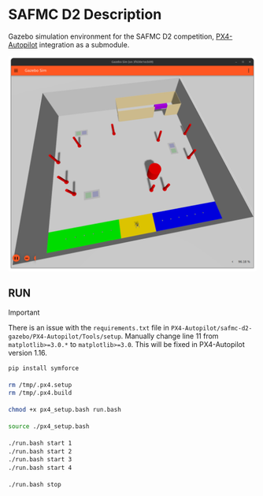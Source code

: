 # SAFMC D2 Description

Gazebo simulation environment for the SAFMC D2 competition, [PX4-Autopilot](https://github.com/PX4/PX4-Autopilot/tree/release/1.15) integration as a submodule.

![Screenshot](docs/Screenshot%20from%202025-01-28%2014-22-15.png)

## RUN

> [!IMPORTANT]  
> There is an issue with the `requirements.txt` file in `PX4-Autopilot/safmc-d2-gazebo/PX4-Autopilot/Tools/setup`.
> Manually change line 11 from `matplotlib>=3.0.*` to `matplotlib>=3.0`. This will be fixed in PX4-Autopilot version 1.16.

```sh
pip install symforce

rm /tmp/.px4.setup
rm /tmp/.px4.build

chmod +x px4_setup.bash run.bash

source ./px4_setup.bash

./run.bash start 1
./run.bash start 2
./run.bash start 3
./run.bash start 4

./run.bash stop
```
